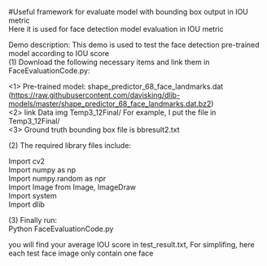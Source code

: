 
#Useful framework for evaluate model with bounding box output in IOU metric  
Here it is used for face detection model evaluation in IOU metric

Demo description:
This demo is used to test the face detection pre-trained model according to IOU score  
(1) Download the following necessary items and link them in FaceEvaluationCode.py:  

<1> Pre-trained model: shape_predictor_68_face_landmarks.dat (https://raw.githubusercontent.com/davisking/dlib-models/master/shape_predictor_68_face_landmarks.dat.bz2)  
<2> link Data img Temp3_12Final/ For example, I put the file in Temp3_12Final/  
<3> Ground truth bounding box file is bbresult2.txt  
  

(2) The required library files include:  
  
Import cv2  
Import numpy as np  
Import numpy.random as npr  
Import Image from Image, ImageDraw  
Import system  
Import dlib  
  
(3) Finally run:  
Python FaceEvaluationCode.py  
  
you will find your average IOU score in test_result.txt, For simplifing, here each test face image   only contain one face  
  
